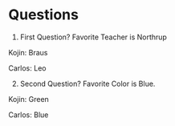 # Questions

1. First Question?
Favorite Teacher is Northrup

Kojin: Braus

Carlos: Leo

2. Second Question?
Favorite Color is Blue.

Kojin: Green

Carlos: Blue
